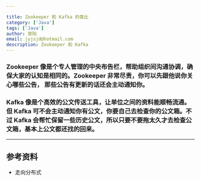 ```yaml
---

title: Zookeeper 和 Kafka 的类比
category: ['Java']
tags: ['Java']
author: 景阳
email: jyjsjd@hotmail.com
description: Zookeeper 和 Kafka
---
```


### Zookeeper 像是个专人管理的中央布告栏，帮助组织间沟通协调，确保大家的认知是相同的。Zookeeper 非常尽责，你可以先跟他说你关心哪些公告， 那些公告有更新的话还会主动通知你。

### Kafka 像是个高效的公文传送工具，让单位之间的资料能顺畅流通。但 Kafka 可不会主动通知你有公文，你要自己去检查你的公文箱。不过 Kafka 会帮忙保留一些历史公文，所以只要不要拖太久才去检查公文箱，基本上公文都还找的回来。

---

## 参考资料
* 走向分布式
